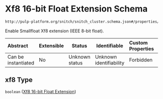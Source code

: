 # Xf8 16-bit Float Extension Schema

```txt
http://pulp-platform.org/snitch/snitch_cluster.schema.json#/properties/hives/items/properties/cores/items/properties/xf8
```

Enable Smallfloat Xf8 extension (IEEE 8-bit float).


| Abstract            | Extensible | Status         | Identifiable            | Custom Properties | Additional Properties | Access Restrictions | Defined In                                                                        |
| :------------------ | ---------- | -------------- | ----------------------- | :---------------- | --------------------- | ------------------- | --------------------------------------------------------------------------------- |
| Can be instantiated | No         | Unknown status | Unknown identifiability | Forbidden         | Allowed               | none                | [snitch_cluster.schema.json\*](snitch_cluster.schema.json "open original schema") |

## xf8 Type

`boolean` ([Xf8 16-bit Float Extension](snitch_cluster-properties-hives-hive-description-properties-cores-core-description-properties-xf8-16-bit-float-extension.md))
